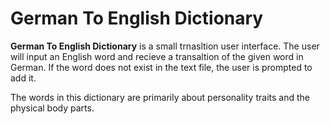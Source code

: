 # German To English Dictionary
**German To English Dictionary** is a small trnasltion user interface.
The user will input an English word and recieve a transaltion of 
the given word in German. If the word does not exist in the 
text file, the user is prompted to add it.

The words in this dictionary are primarily about personality
traits and the physical body parts.

